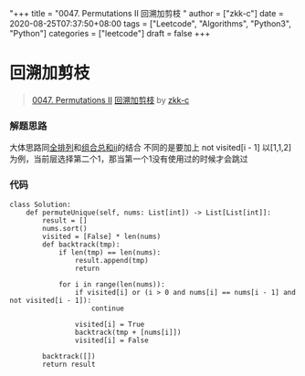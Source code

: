 "+++
title = "0047. Permutations II 回溯加剪枝 "
author = ["zkk-c"]
date = 2020-08-25T07:37:50+08:00
tags = ["Leetcode", "Algorithms", "Python3", "Python"]
categories = ["leetcode"]
draft = false
+++

# 回溯加剪枝

> [0047. Permutations II](https://leetcode-cn.com/problems/permutations-ii/)
> [回溯加剪枝](https://leetcode-cn.com/problems/permutations-ii/solution/hui-su-jia-jian-zhi-by-zkk-c-2/) by [zkk-c](https://leetcode-cn.com/u/zkk-c/)

### 解题思路
大体思路同[全排列](https://leetcode-cn.com/problems/permutations/solution/hui-su-jia-jian-zhi-by-zkk-c/)和[组合总和ii](https://leetcode-cn.com/problems/combination-sum-ii/solution/hui-su-jian-zhi-by-zkk-c/)的结合
不同的是要加上
not visited[i - 1]
以[1,1,2]为例，当前层选择第二个1，那当第一个1没有使用过的时候才会跳过

### 代码

```python3
class Solution:
    def permuteUnique(self, nums: List[int]) -> List[List[int]]:
        result = []
        nums.sort()
        visited = [False] * len(nums)
        def backtrack(tmp):
            if len(tmp) == len(nums):
                result.append(tmp)
                return 
            
            for i in range(len(nums)):
                if visited[i] or (i > 0 and nums[i] == nums[i - 1] and not visited[i - 1]):
                    continue
                
                visited[i] = True
                backtrack(tmp + [nums[i]])
                visited[i] = False

        backtrack([])
        return result
```